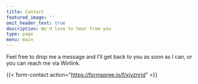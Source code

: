 ```yaml
---
title: Contact
featured_image: ''
omit_header_text: true
description: We'd love to hear from you
type: page
menu: main
---
```


Feel free to drop me a message and I'll get back to you as soon as I can,
or you can reach me via Winlink.

{{< form-contact action="https://formspree.io/f/xjvznrjd" >}}
